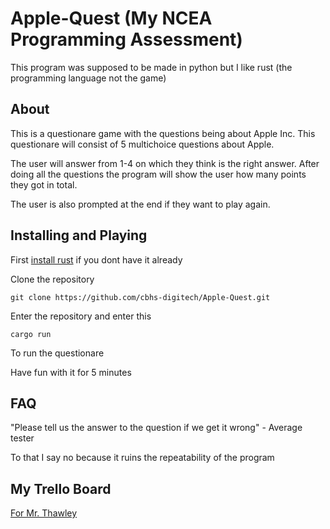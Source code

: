 # Apple-Quest (My NCEA Programming Assessment)

This program was supposed to be made in python but I like rust (the programming language not the game)

## About
This is a questionare game with the questions being about Apple Inc.
This questionare will consist of 5 multichoice questions about Apple.

The user will answer from 1-4 on which they think is the right answer. 
After doing all the questions the program will show the user how many points they got in total.

The user is also prompted at the end if they want to play again.

## Installing and Playing

First [install rust](https://www.rust-lang.org/tools/install) if you dont have it already

Clone the repository
```
git clone https://github.com/cbhs-digitech/Apple-Quest.git
```

Enter the repository and enter this
```
cargo run
```
To run the questionare

Have fun with it for 5 minutes

## FAQ
"Please tell us the answer to the question if we get it wrong" - Average tester

To that I say no because it ruins the repeatability of the program

## My Trello Board 
[For Mr. Thawley](https://trello.com/b/58ITzWkQ/ncea-as91883-assessment)
